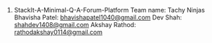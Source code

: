 1. StackIt-A-Minimal-Q-A-Forum-Platform
Team name: Tachy Ninjas 
Bhavisha Patel: bhavishapatel1040@gmail.com
Dev Shah: shahdev1408@gmail.com
Akshay Rathod: rathodakshay0114@gmail.com
